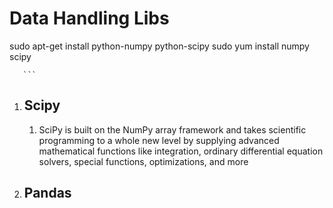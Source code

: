 #  Data Handling Libs


sudo apt-get install python-numpy python-scipy
sudo yum install numpy scipy


       ```
1. ##  Scipy
	1. SciPy is built on the NumPy array framework and takes scientific programming to a whole new level by supplying advanced mathematical functions like integration, ordinary differential equation solvers, special functions, optimizations, and more

1. ##  Pandas

